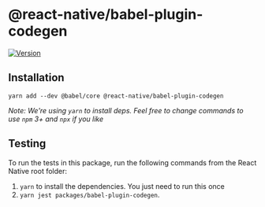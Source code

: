 # @react-native/babel-plugin-codegen

[![Version][version-badge]][package]

## Installation

```
yarn add --dev @babel/core @react-native/babel-plugin-codegen
```

*Note: We're using `yarn` to install deps. Feel free to change commands to use `npm` 3+ and `npx` if you like*

[version-badge]: https://img.shields.io/npm/v/@react-native/babel-plugin-codegen?style=flat-square
[package]: https://www.npmjs.com/package/@react-native/babel-plugin-codegen

## Testing

To run the tests in this package, run the following commands from the React Native root folder:

1. `yarn` to install the dependencies. You just need to run this once
2. `yarn jest packages/babel-plugin-codegen`.
